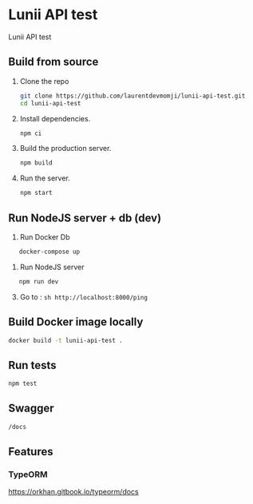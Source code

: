 # Lunii API test
Lunii API test

## Build from source

1. Clone the repo

   ```sh
   git clone https://github.com/laurentdevmomji/lunii-api-test.git
   cd lunii-api-test
   ```

2. Install dependencies.

   ```sh
   npm ci
   ```

3. Build the production server.

   ```sh
   npm build
   ```

4. Run the server.
   ```sh
   npm start
   ```

## Run NodeJS server + db (dev)

1. Run Docker Db
```sh
   docker-compose up
   ```

1. Run NodeJS server
```sh
   npm run dev
   ```
3. Go to :
```sh http://localhost:8000/ping```

## Build Docker image locally

```sh
docker build -t lunii-api-test .
```

## Run tests

```sh
npm test
```

## Swagger
```sh
/docs
```

## Features

### TypeORM
https://orkhan.gitbook.io/typeorm/docs